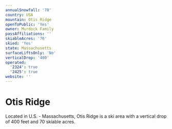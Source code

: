 ```yaml
---
annualSnowfall: '70'
country: USA
mountain: Otis Ridge
openToPublic: 'Yes'
owner: Murdock Family
passAffiliations: ''
skiableAcres: '70'
skied: 'Yes'
state: Massachusetts
surfaceLiftsOnly: 'No'
verticalDrop: '400'
operated:
  '2324': true
  '2425': true
website: ''
---
```



# Otis Ridge

Located in U.S. - Massachusetts, Otis Ridge is a ski area with a vertical drop of 400 feet and 70 skiable acres.
